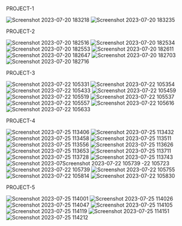 PROJECT-1

![Screenshot 2023-07-20 183218](https://github.com/Sujit-Panigrahi5/MileStone_Repo/assets/128701820/aee6b78c-170c-4ec6-a604-510bdff6f031)
![Screenshot 2023-07-20 183235](https://github.com/Sujit-Panigrahi5/MileStone_Repo/assets/128701820/ca643ae0-19e6-428d-b5e1-8408b0a9f83c)


PROJECT-2

![Screenshot 2023-07-20 182516](https://github.com/Sujit-Panigrahi5/MileStone_Repo/assets/128701820/8ef0a700-d426-4dd4-9756-d2847a5b8681)
![Screenshot 2023-07-20 182534](https://github.com/Sujit-Panigrahi5/MileStone_Repo/assets/128701820/9410b7f4-4583-43fd-a32b-a515dcf18918)
![Screenshot 2023-07-20 182553](https://github.com/Sujit-Panigrahi5/MileStone_Repo/assets/128701820/43347a2b-8ff5-4285-a13e-25cd88b7e358)
![Screenshot 2023-07-20 182611](https://github.com/Sujit-Panigrahi5/MileStone_Repo/assets/128701820/e6040151-ba26-4653-bb5b-c24db753d8af)
![Screenshot 2023-07-20 182647](https://github.com/Sujit-Panigrahi5/MileStone_Repo/assets/128701820/bc22339d-0b25-4764-9052-e2242fb3d0a6)
![Screenshot 2023-07-20 182703](https://github.com/Sujit-Panigrahi5/MileStone_Repo/assets/128701820/70e2f9ad-5d9a-4eb9-b14f-fd4e8b7f39e1)
![Screenshot 2023-07-20 182716](https://github.com/Sujit-Panigrahi5/MileStone_Repo/assets/128701820/29523e26-4e12-427f-8022-2d49f86e05d0)


PROJECT-3

![Screenshot 2023-07-22 105331](https://github.com/Sujit-Panigrahi5/MileStone_Repo/assets/128701820/0f6f4762-66df-45d7-9518-71d011434716)
![Screenshot 2023-07-22 105354](https://github.com/Sujit-Panigrahi5/MileStone_Repo/assets/128701820/474ba6cd-1115-435c-ba2b-daed93a2444d)
![Screenshot 2023-07-22 105433](https://github.com/Sujit-Panigrahi5/MileStone_Repo/assets/128701820/a541965f-dab8-47b0-b06e-3f0908fe12a4)
![Screenshot 2023-07-22 105459](https://github.com/Sujit-Panigrahi5/MileStone_Repo/assets/128701820/2aaaac8b-4e11-4856-af21-247e3ee8ec45)
![Screenshot 2023-07-22 105519](https://github.com/Sujit-Panigrahi5/MileStone_Repo/assets/128701820/e1993160-5ff8-49c3-b94a-65f914966950)
![Screenshot 2023-07-22 105537](https://github.com/Sujit-Panigrahi5/MileStone_Repo/assets/128701820/dc4edd81-3e90-489c-a68f-9997c9f63ed2)
![Screenshot 2023-07-22 105557](https://github.com/Sujit-Panigrahi5/MileStone_Repo/assets/128701820/d178dce8-6982-4a6e-ab1a-632b5e89631f)
![Screenshot 2023-07-22 105616](https://github.com/Sujit-Panigrahi5/MileStone_Repo/assets/128701820/9f727e99-77f6-4b3b-b298-635e2ff7bea1)
![Screenshot 2023-07-22 105633](https://github.com/Sujit-Panigrahi5/MileStone_Repo/assets/128701820/830a0bba-25a6-4cb4-97f9-2b360d6a81c6)

PROJECT-4

![Screenshot 2023-07-25 113406](https://github.com/Sujit-Panigrahi5/MileStone_Repo/assets/128701820/42826339-7b33-41ee-accd-3b7872233d2d)
![Screenshot 2023-07-25 113432](https://github.com/Sujit-Panigrahi5/MileStone_Repo/assets/128701820/a1f00513-5991-44b4-a031-1e17ed57fbdd)
![Screenshot 2023-07-25 113458](https://github.com/Sujit-Panigrahi5/MileStone_Repo/assets/128701820/09b33e98-776e-4142-b8e6-1a88153be92c)
![Screenshot 2023-07-25 113511](https://github.com/Sujit-Panigrahi5/MileStone_Repo/assets/128701820/6caf76bb-6d03-4063-803c-fed3d34b5edf)
![Screenshot 2023-07-25 113556](https://github.com/Sujit-Panigrahi5/MileStone_Repo/assets/128701820/a3a88e82-ca25-43d9-8b6e-cbf0724d550e)
![Screenshot 2023-07-25 113626](https://github.com/Sujit-Panigrahi5/MileStone_Repo/assets/128701820/6f2dab2c-ff1a-4647-adc6-59519a7a5ba4)
![Screenshot 2023-07-25 113653](https://github.com/Sujit-Panigrahi5/MileStone_Repo/assets/128701820/a1e5e66a-72a0-44de-bbc7-e19973174d19)
![Screenshot 2023-07-25 113711](https://github.com/Sujit-Panigrahi5/MileStone_Repo/assets/128701820/f432e959-c74e-4fc4-b87a-e682c0324a0a)
![Screenshot 2023-07-25 113728](https://github.com/Sujit-Panigrahi5/MileStone_Repo/assets/128701820/883200bb-0f35-46a0-b848-d012cd7efd79)
![Screenshot 2023-07-25 113743](https://github.com/Sujit-Panigrahi5/MileStone_Repo/assets/128701820/7878e0ef-aadd-4c25-9830-753edd63f715)
![Screenshot 2023-07![Screenshot 2023-07-22 105739](https://github.com/Sujit-Panigrahi5/MileStone_Repo/assets/128701820/76313774-e94b-4570-a79d-8f7caa8162e5)
-22 105723](https://github.com/Sujit-Panigrahi5/MileStone_Repo/assets/128701820/7077b78b-8d97-4688-ad73-149e3d2da074)
![Screenshot 2023-07-22 105739](https://github.com/Sujit-Panigrahi5/MileStone_Repo/assets/128701820/7412c3e8-9e23-4d5f-bf3c-cf8b20ee3ea8)
![Screenshot 2023-07-22 105755](https://github.com/Sujit-Panigrahi5/MileStone_Repo/assets/128701820/4fe2e1dc-abb5-4e63-b035-ed81b47f478b)
![Screenshot 2023-07-22 105814](https://github.com/Sujit-Panigrahi5/MileStone_Repo/assets/128701820/0dcdcf9c-fd4f-4e08-b01f-6e98ab818ae4)
![Screenshot 2023-07-22 105830](https://github.com/Sujit-Panigrahi5/MileStone_Repo/assets/128701820/483bf028-2bd4-4abe-977b-b9b3ae969803)

PROJECT-5

![Screenshot 2023-07-25 114001](https://github.com/Sujit-Panigrahi5/MileStone_Repo/assets/128701820/07daf113-579f-4f4d-9942-948b10296a1e)
![Screenshot 2023-07-25 114026](https://github.com/Sujit-Panigrahi5/MileStone_Repo/assets/128701820/7b7bea79-b219-471b-bfa2-230116a2c5bd)
![Screenshot 2023-07-25 114047](https://github.com/Sujit-Panigrahi5/MileStone_Repo/assets/128701820/c6c2ebfc-1206-4626-806a-021458ca53b9)
![Screenshot 2023-07-25 114105](https://github.com/Sujit-Panigrahi5/MileStone_Repo/assets/128701820/d6721a42-0baf-41c1-9858-c9e594b3bad4)
![Screenshot 2023-07-25 114119](https://github.com/Sujit-Panigrahi5/MileStone_Repo/assets/128701820/c2de25e0-6e2a-4afd-9e99-1102dc71c4df)
![Screenshot 2023-07-25 114151](https://github.com/Sujit-Panigrahi5/MileStone_Repo/assets/128701820/92d3c6b1-f5f6-483b-a637-1bd451576cc5)
![Screenshot 2023-07-25 114212](https://github.com/Sujit-Panigrahi5/MileStone_Repo/assets/128701820/1fb45972-df0c-40f7-bf85-b9e307cec676)
